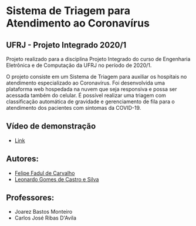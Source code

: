 # Sistema de Triagem para Atendimento ao Coronavírus
## UFRJ - Projeto Integrado 2020/1

Projeto realizado para a disciplina Projeto Integrado do curso de Engenharia Eletrônica e de Computação da UFRJ no período de 2020/1.

O projeto consiste em um Sistema de Triagem para auxiliar os hospitais no atendimento especializado ao Coronavírus.
Foi desenvolvida uma plataforma web hospedada na nuvem que seja responsiva e possa ser acessada também do celular. É possível realizar uma triagem com classificação automática de gravidade e gerenciamento de fila para o atendimento dos pacientes com sintomas da COVID-19.

## Vídeo de demonstração
- [Link](https://www.youtube.com/watch?v=COBNxPzZbUA)


## Autores:
- [Felipe Fadul de Carvalho](https://github.com/felipefadul)
- [Leonardo Gomes de Castro e Silva](https://github.com/JoltLeo)

## Professores:
- Joarez Bastos Monteiro
- Carlos José Ribas D'Avila
